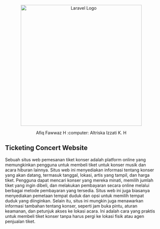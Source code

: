 <p align="center"><a href="https://laravel.com" target="_blank"><img src="https://raw.githubusercontent.com/laravel/art/master/logo-lockup/5%20SVG/2%20CMYK/1%20Full%20Color/laravel-logolockup-cmyk-red.svg" width="400" alt="Laravel Logo"></a></p>

<p align="center">
 Afiq Fawwaz H :computer: Altriska Izzati K. H 
<p/>


## Ticketing Concert Website

Sebuah situs web pemesanan tiket konser adalah platform online yang memungkinkan pengguna untuk membeli tiket untuk konser musik dan acara hiburan lainnya. Situs web ini menyediakan informasi tentang konser yang akan datang, termasuk tanggal, lokasi, artis yang tampil, dan harga tiket. Pengguna dapat mencari konser yang mereka minati, memilih jumlah tiket yang ingin dibeli, dan melakukan pembayaran secara online melalui berbagai metode pembayaran yang tersedia. Situs web ini juga biasanya menyediakan pemetaan tempat duduk dan opsi untuk memilih tempat duduk yang diinginkan. Selain itu, situs ini mungkin juga menawarkan informasi tambahan tentang konser, seperti jam buka pintu, aturan keamanan, dan petunjuk akses ke lokasi acara. Ini adalah cara yang praktis untuk membeli tiket konser tanpa harus pergi ke lokasi fisik atau agen penjualan tiket.
